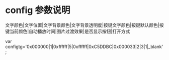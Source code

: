 # config 参数说明 #

文字颜色|文字位置|文字背景颜色|文字背景透明度|按键文字颜色|按键默认颜色|按键当前颜色|自动播放时间|图片过渡效果|是否显示按钮|打开方式

var configtg='0x000000|1|0xffffff|5|0xffffff|0xC5DDBC|0x000033|2|3|1|_blank';
